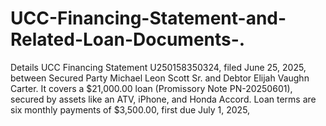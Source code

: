 # UCC-Financing-Statement-and-Related-Loan-Documents-.
Details UCC Financing Statement U250158350324, filed June 25, 2025, between Secured Party Michael Leon Scott Sr. and Debtor Elijah Vaughn Carter. It covers a $21,000.00 loan (Promissory Note PN-20250601), secured by assets like an ATV, iPhone, and Honda Accord. Loan terms are six monthly payments of $3,500.00, first due July 1, 2025, 
